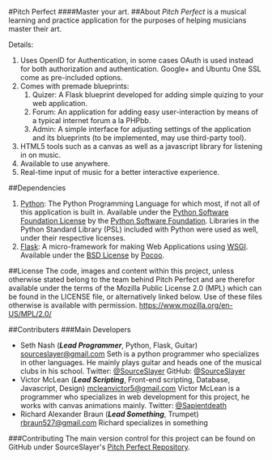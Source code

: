 [1]: http://www.python.org/ "The Python Programming Language"
[2]: http://flask.pocoo.org/ "The Flask Web Micro-Framework"
[3]: https://github.com/SourceSlayer/Pitch-Perfect "Pitch Perfect Repository"
#Pitch Perfect
####Master your art.
##About
*Pitch Perfect* is a musical learning and practice application for the purposes of helping musicians master their art.

Details:
1. Uses OpenID for Authentication, in some cases OAuth is used instead for both authorization and authentication.
        Google+ and Ubuntu One SSL come as pre-included options.
2. Comes with premade blueprints:
    1. Quizer: A Flask blueprint developed for adding simple quizing to your web application.
    2. Forum: An application for adding easy user-interaction by means of a typical internet forum a la PHPbb.
    3. Admin: A simple interface for adjusting settings of the application and its blueprints (to be implemented, may use third-party tool).
3. HTML5 tools such as a canvas as well as a javascript library for listening in on music.
4. Available to use anywhere.
5. Real-time input of music for a better interactive experience.

##Dependencies
1. [Python][1]: The Python Programming Language for which most, if not all of this application is built in.
        Available under the [Python Software Foundation License](https://www.python.org/download/releases/2.7/license/) by the [Python Software Foundation](https://www.python.org/psf).
        Libraries in the Python Standard Library (PSL) included with Python were used as well, under their respective licenses.
2. [Flask][2]: A micro-framework for making Web Applications using [WSGI](https://www.python.org/dev/peps/pep-0333/).
        Available under the [BSD License](http://flask.pocoo.org/docs/0.10/license/) by [Pocoo](http://www.pocoo.org/).


##License
The code, images and content within this project, unless otherwise stated belong to the team behind Pitch Perfect and are therefor available under the terms of the Mozilla Public License 2.0 (MPL) which can be found in the LICENSE file, or alternatively linked below. Use of these files otherwise is available with permission.
https://www.mozilla.org/en-US/MPL/2.0/

##Contributers
###Main Developers
- Seth Nash (___Lead Programmer___, Python, Flask, Guitar) <sourceslayer@gmail.com>
    Seth is a python programmer who specializes in other languages. He mainly plays guitar and heads one of the musical clubs in his school.
    Twitter: [@SourceSlayer](https://twitter.com/SourceSlayer)
    GitHub: [@SourceSlayer](https://www.github.com/SourceSlayer) 
- Victor McLean (___Lead Scripting___, Front-end scripting, Database, Javascript, Design) <mcleanvictor5@gmail.com>
    Victor McLean is a programmer who specializes in web development for this project, he works with canvas animations mainly.
    Twitter: [@Sapientdeath](https://twitter.com/sapientdeath)
- Richard Alexander Braun (___Lead Something___, Trumpet) <rbraun527@gmail.com>
    Richard specializes in something
    
###Contributing
The main version control for this project can be found on GitHub under SourceSlayer's [Pitch Perfect Repository][3].
